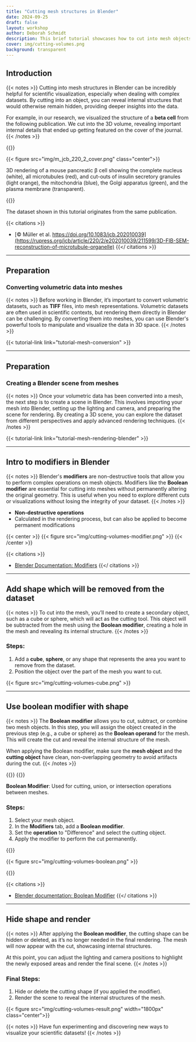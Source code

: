 ```yaml
---
title: "Cutting mesh structures in Blender"
date: 2024-09-25
draft: false
layout: workshop
author: Deborah Schmidt
description: This brief tutorial showcases how to cut into mesh objects in Blender to highlight otherwise hidden features of the scene. This can be particularly valuable for complex renderings of scientific datasets.
cover: img/cutting-volumes.png
background: transparent
---
```


## Introduction
{{< notes >}}
Cutting into mesh structures in Blender can be incredibly helpful for scientific visualization, especially when dealing with complex datasets. By cutting into an object, you can reveal internal structures that would otherwise remain hidden, providing deeper insights into the data.

For example, in our research, we visualized the structure of a **beta cell** from the following publication. We cut into the 3D volume, revealing important internal details that ended up getting featured on the cover of the journal.
{{< /notes >}}

{{<horizontal>}}

{{< figure src="img/m_jcb_220_2_cover.png" class="center">}}


3D rendering of a mouse pancreatic β cell showing the complete nucleus (white), all microtubules (red), and cut-outs of insulin secretory granules (light orange), the mitochondria (blue), the Golgi apparatus (green), and the plasma membrane (transparent). 


{{</horizontal>}}

The dataset shown in this tutorial originates from the same publication.

{{< citations >}}
- [© Müller et al. https://doi.org/10.1083/jcb.202010039](https://rupress.org/jcb/article/220/2/e202010039/211599/3D-FIB-SEM-reconstruction-of-microtubule-organelle) 
{{</ citations >}}

---

## Preparation

### Converting volumetric data into meshes 
{{< notes >}}
Before working in Blender, it’s important to convert volumetric datasets, such as **TIFF** files, into mesh representations. Volumetric datasets are often used in scientific contexts, but rendering them directly in Blender can be challenging. By converting them into meshes, you can use Blender's powerful tools to manipulate and visualize the data in 3D space.
{{< /notes >}}

{{< tutorial-link link="tutorial-mesh-conversion" >}}

---

## Preparation

### Creating a Blender scene from meshes
{{< notes >}}
Once your volumetric data has been converted into a mesh, the next step is to create a scene in Blender. This involves importing your mesh into Blender, setting up the lighting and camera, and preparing the scene for rendering. By creating a 3D scene, you can explore the dataset from different perspectives and apply advanced rendering techniques.
{{< /notes >}}

{{< tutorial-link link="tutorial-mesh-rendering-blender" >}}

---

## Intro to modifiers in Blender

{{< notes >}}
Blender's **modifiers** are non-destructive tools that allow you to perform complex operations on mesh objects. Modifiers like the **Boolean modifier** are essential for cutting into meshes without permanently altering the original geometry. This is useful when you need to explore different cuts or visualizations without losing the integrity of your dataset.
{{< /notes >}}

- **Non-destructive operations**
- Calculated in the rendering process, but can also be applied to become permanent modifications

{{< center >}}
{{< figure src="img/cutting-volumes-modifier.png" >}}
{{< /center >}}

{{< citations >}}
- [Blender Documentation: Modifiers](https://docs.blender.org/manual/en/latest/modeling/modifiers/index.html)
{{</ citations >}}

---

## Add shape which will be removed from the dataset

{{< notes >}}
To cut into the mesh, you’ll need to create a secondary object, such as a cube or sphere, which will act as the cutting tool. This object will be subtracted from the mesh using the **Boolean modifier**, creating a hole in the mesh and revealing its internal structure.
{{< /notes >}}

### Steps:
1. Add a **cube**, **sphere**, or any shape that represents the area you want to remove from the dataset.
2. Position the object over the part of the mesh you want to cut.

{{< figure src="img/cutting-volumes-cube.png" >}}

---

## Use boolean modifier with shape

{{< notes >}}
The **Boolean modifier** allows you to cut, subtract, or combine two mesh objects. In this step, you will assign the object created in the previous step (e.g., a cube or sphere) as the **Boolean operand** for the mesh. This will create the cut and reveal the internal structure of the mesh.

When applying the Boolean modifier, make sure the **mesh object** and the **cutting object** have clean, non-overlapping geometry to avoid artifacts during the cut.
{{< /notes >}}

{{<horizontal>}}
{{<block>}}

**Boolean Modifier**: Used for cutting, union, or intersection operations between meshes.

### Steps:
1. Select your mesh object.
2. In the **Modifiers** tab, add a **Boolean modifier**.
3. Set the **operation** to "Difference" and select the cutting object.
4. Apply the modifier to perform the cut permanently.

{{</block>}}

{{< figure src="img/cutting-volumes-boolean.png" >}}

{{</horizontal>}}


{{< citations >}}
- [Blender documentation: Boolean Modifier](https://docs.blender.org/manual/en/latest/modeling/modifiers/generate/booleans.html)
{{</ citations >}}

---

## Hide shape and render

{{< notes >}}
After applying the **Boolean modifier**, the cutting shape can be hidden or deleted, as it’s no longer needed in the final rendering. The mesh will now appear with the cut, showcasing internal structures. 

At this point, you can adjust the lighting and camera positions to highlight the newly exposed areas and render the final scene.
{{< /notes >}}

### Final Steps:
1. Hide or delete the cutting shape (if you applied the modifier).
3. Render the scene to reveal the internal structures of the mesh.

{{< figure src="img/cutting-volumes-result.png" width="1800px" class="center">}}

{{< notes >}}
Have fun experimenting and discovering new ways to visualize your scientific datasets!
{{< /notes >}}

